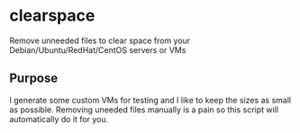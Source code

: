 # clearspace
Remove unneeded files to clear space from your Debian/Ubuntu/RedHat/CentOS servers or VMs

Purpose
-------
I generate some custom VMs for testing and I like to keep the sizes as small as possible. Removing uneeded files manually is a pain so this script will automatically do it for you.
